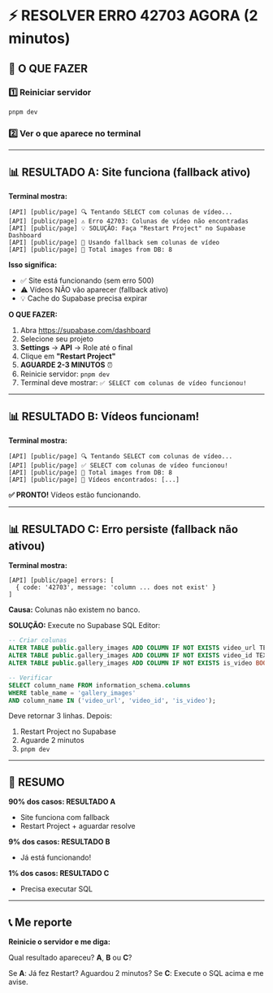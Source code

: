 # ⚡ RESOLVER ERRO 42703 AGORA (2 minutos)

## 🎯 O QUE FAZER

### 1️⃣ Reiniciar servidor
```bash
pnpm dev
```

### 2️⃣ Ver o que aparece no terminal

---

## 📊 RESULTADO A: Site funciona (fallback ativo)

**Terminal mostra:**
```
[API] [public/page] 🔍 Tentando SELECT com colunas de vídeo...
[API] [public/page] ⚠️ Erro 42703: Colunas de vídeo não encontradas
[API] [public/page] 💡 SOLUÇÃO: Faça "Restart Project" no Supabase Dashboard
[API] [public/page] 🔄 Usando fallback sem colunas de vídeo
[API] [public/page] 📸 Total images from DB: 8
```

**Isso significa:**
- ✅ Site está funcionando (sem erro 500)
- ⚠️ Vídeos NÃO vão aparecer (fallback ativo)
- 💡 Cache do Supabase precisa expirar

**O QUE FAZER:**

1. Abra https://supabase.com/dashboard
2. Selecione seu projeto
3. **Settings** → **API** → Role até o final
4. Clique em **"Restart Project"**
5. **AGUARDE 2-3 MINUTOS** ⏰
6. Reinicie servidor: `pnpm dev`
7. Terminal deve mostrar: `✅ SELECT com colunas de vídeo funcionou!`

---

## 📊 RESULTADO B: Vídeos funcionam!

**Terminal mostra:**
```
[API] [public/page] 🔍 Tentando SELECT com colunas de vídeo...
[API] [public/page] ✅ SELECT com colunas de vídeo funcionou!
[API] [public/page] 📸 Total images from DB: 8
[API] [public/page] 🎥 Vídeos encontrados: [...]
```

**✅ PRONTO!** Vídeos estão funcionando.

---

## 📊 RESULTADO C: Erro persiste (fallback não ativou)

**Terminal mostra:**
```
[API] [public/page] errors: [
  { code: '42703', message: 'column ... does not exist' }
]
```

**Causa:** Colunas não existem no banco.

**SOLUÇÃO:** Execute no Supabase SQL Editor:

```sql
-- Criar colunas
ALTER TABLE public.gallery_images ADD COLUMN IF NOT EXISTS video_url TEXT;
ALTER TABLE public.gallery_images ADD COLUMN IF NOT EXISTS video_id TEXT;
ALTER TABLE public.gallery_images ADD COLUMN IF NOT EXISTS is_video BOOLEAN DEFAULT false;

-- Verificar
SELECT column_name FROM information_schema.columns 
WHERE table_name = 'gallery_images' 
AND column_name IN ('video_url', 'video_id', 'is_video');
```

Deve retornar 3 linhas. Depois:
1. Restart Project no Supabase
2. Aguarde 2 minutos
3. `pnpm dev`

---

## 🎯 RESUMO

**90% dos casos: RESULTADO A**
- Site funciona com fallback
- Restart Project + aguardar resolve

**9% dos casos: RESULTADO B**
- Já está funcionando!

**1% dos casos: RESULTADO C**
- Precisa executar SQL

---

## 📞 Me reporte

**Reinicie o servidor e me diga:**

Qual resultado apareceu? **A**, **B** ou **C**?

Se **A**: Já fez Restart? Aguardou 2 minutos?
Se **C**: Execute o SQL acima e me avise.

